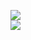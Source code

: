[![](https://img.shields.io/badge/Made%20With-Github%20Spray-lightgrey.svg?style=for-the-badge&logo=github)](https://github.com/Annihil/github-spray#23686)  
[![](https://i.imgur.com/2DrTn0Z.gif)](https://github.com/Annihil/github-spray)